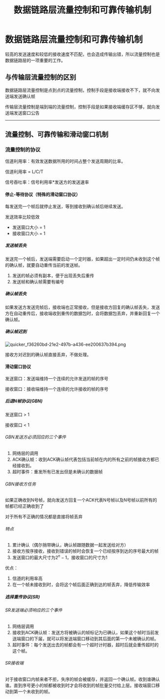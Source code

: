 ﻿---
title: '数据链路层流量控制和可靠传输机制'
tags: ['计算机网络','数据链路层']
---
# 数据链路层流量控制和可靠传输机制

较高的发送速度和较低的接收速度不匹配，也会造成传输出错，所以流量控制也是数据链路层的一项重要的工作。

## 与传输层流量控制的区别

数据链路层流量控制是点到点的流量控制，控制手段是接收端接收不下，就不向发送端发送确认帧

传输层流量控制是端到端的流量控制，控制手段是如果接收端缓存区不够，就向发送端发送窗口公告

*****

## 流量控制、可靠传输和滑动窗口机制

### 流量控制的协议

信道利用率：有效发送数据所用的时间占整个发送周期的比率。

信道利用率 = L/C/T

信号吞吐率：信号利用率*发送方的发送速率

#### 停止-等待协议（特殊的滑动窗口协议）

每发送完一个帧后就停止发送，等到接收到确认帧后继续发送。

发送效率比较低效

- 发送窗口大小 = 1
- 接收窗口大小 = 1

##### 发送帧丢失

发送完一个帧后，发送端需要启动一个定时器，如果超出一定时间仍未收到这个帧的确认帧，就要自动重传当前的发送帧。

1. 发送的帧必须有副本，便于出现丢失后重传
2. 发送帧和确认帧需要有编号

##### 确认帧丢失

如果发送方发送完帧后，接收端也正常接收，但是接收方回复的确认帧丢失，发送方在自动重传后，接收端收到重传的数据包时，会将数据包丢弃，并重新回复一个确认帧。

##### 确认帧迟到

![quicker_f36260bd-21e2-497b-a436-ee200637b394.png](https://i.loli.net/2020/08/07/4BMLlgriD2XnbIU.png)

接收方对迟到的确认帧直接丢弃，不做处理。

#### 滑动窗口协议

发送窗口：发送端维持一个连续的允许发送的帧的序号

接收窗口：接收端维持一个连续的允许接收的帧的序号

##### 后退N帧协议(GBN)

发送窗口 > 1

接收窗口 < 1

###### GBN发送方必须回应的三个事件

1. 网络层的调用
2. ACK确认帧：收到ACK确认帧代表包括当前帧在内的所有之前的帧接收方都已经接收到。
3. 超时事件：重发所有已发出但是未确认的数据帧

###### GBN接收方任务

如果正确收到N号帧，就向发送方回复一个ACK代表N号帧以及N号帧以前所有的帧都已经正确收到了

对于所有不正确的情况都是直接将帧丢弃

###### 特点

1. 累计确认（偶尔捎带确认，确认帧跟随数据一起发送给对方）
2. 接收方按序接收，接收到错误的帧时会恢复一个已经按序到达的序号最大的帧
3. 发送窗口的最大尺寸为$2^{n}-1$，接收窗口的尺寸为1

优点：

1. 信道的利用率高
2. 在一个帧未接收到时，会将这个帧后面正确到达的帧丢弃，降低传输效率

##### 选择重传协议(SR)

###### SR发送端必须响应的三个事件

1. 网络层调用
2. 接收到ACK确认帧：发送方将被确认的帧标记为已确认，如果这个帧时当前发送端窗口的下届，就可以将发送端窗口移动到其后面的第一个未被确认的帧。
3. 超时事件：每个发送出去的帧都会有一个超时计时器，超时后就会重传超时的这个帧。

###### SR接收端

对于接收窗口内帧来者不拒，失序的帧会被缓存，并返回一个确认帧。收到谁确认谁。直到序号更小的帧都被收到时才会将收到的帧批量交付给上层。接收端窗口移动到第一个未收到的帧。
